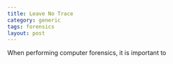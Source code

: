 ```yaml
---
title: Leave No Trace
category: generic
tags: forensics
layout: post
---
```


When performing computer forensics, it is important to 

